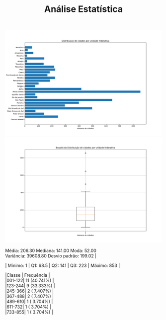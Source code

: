 <h1 align="center"> Análise Estatística </h1> 
<img>
<p align="center">
  <img src="images/G1.png" title="hover text" alt="accessibility text">
  <img src="images/G2.png" title="hover text" alt="accessibility text">
</p>

Média: 206.30 
Mediana: 141.00
Moda: 52.00                                                                                                    
Variância: 39608.80 
Desvio padrão: 199.02 |                                                                                                      

| Mínimo: 1 | Q1: 68.5 | Q2: 141 | Q3: 223 | Máximo: 853 |                                                                                           
                                                                                                                                                     
|Classe |  Frequência  |                                                                                                                             
|001-122| 11 (40.741%) |                                                                                                                             
|123-244|  9 (33.333%) |                                                                                                                             
|245-366|  2 ( 7.407%) |                                                                                                                             
|367-488|  2 ( 7.407%) |                                                                                                                             
|489-610|  1 ( 3.704%) |                                                                                                                             
|611-732|  1 ( 3.704%) |                                                                                                                             
|733-855|  1 ( 3.704%) |              

